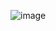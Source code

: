 ![image](https://user-images.githubusercontent.com/86486142/159242470-1568ec86-5d23-445f-8113-da6190b53b62.png)
